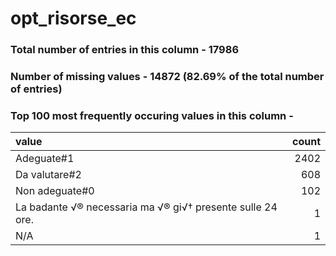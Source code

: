 
# opt_risorse_ec

### Total number of entries in this column - 17986

### Number of missing values - 14872 (82.69% of the total number of entries)

### Top 100 most frequently occuring values in this column -

| value                                                      |   count |
|:-----------------------------------------------------------|--------:|
| Adeguate#1                                                 |    2402 |
| Da valutare#2                                              |     608 |
| Non adeguate#0                                             |     102 |
| La badante √® necessaria ma √® gi√† presente sulle 24 ore. |       1 |
| N/A                                                        |       1 |
